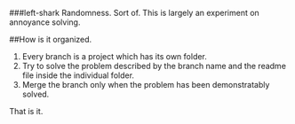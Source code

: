 ###left-shark
Randomness. Sort of. This is largely an experiment on annoyance solving.

##How is it organized.
1. Every branch is a project which has its own folder.
2. Try to solve the problem described by the branch name and the readme file inside the individual folder.
3. Merge the branch only when the problem has been demonstratably solved.

That is it.
